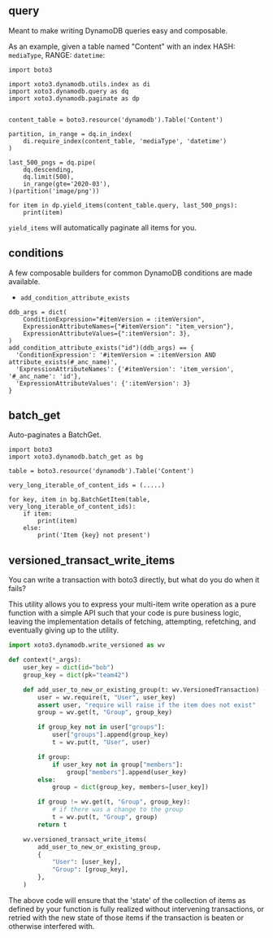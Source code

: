 ## query

Meant to make writing DynamoDB queries easy and composable.

As an example, given a table named "Content" with an index HASH: `mediaType`, RANGE: `datetime`:

```
import boto3

import xoto3.dynamodb.utils.index as di
import xoto3.dynamodb.query as dq
import xoto3.dynamodb.paginate as dp


content_table = boto3.resource('dynamodb').Table('Content')

partition, in_range = dq.in_index(
    di.require_index(content_table, 'mediaType', 'datetime')
)

last_500_pngs = dq.pipe(
    dq.descending,
    dq.limit(500),
    in_range(gte='2020-03'),
)(partition('image/png'))

for item in dp.yield_items(content_table.query, last_500_pngs):
    print(item)
```

`yield_items` will automatically paginate all items for you.

## conditions

A few composable builders for common DynamoDB conditions are made available.

- `add_condition_attribute_exists`

```
ddb_args = dict(
    ConditionExpression="#itemVersion = :itemVersion",
    ExpressionAttributeNames={"#itemVersion": "item_version"},
    ExpressionAttributeValues={":itemVersion": 3},
)
add_condition_attribute_exists("id")(ddb_args) == {
  'ConditionExpression': '#itemVersion = :itemVersion AND attribute_exists(#_anc_name)',
  'ExpressionAttributeNames': {'#itemVersion': 'item_version', '#_anc_name': 'id'},
  'ExpressionAttributeValues': {':itemVersion': 3}
}
```

## batch_get

Auto-paginates a BatchGet.

```
import boto3
import xoto3.dynamodb.batch_get as bg

table = boto3.resource('dynamodb').Table('Content')

very_long_iterable_of_content_ids = (.....)

for key, item in bg.BatchGetItem(table, very_long_iterable_of_content_ids):
    if item:
        print(item)
    else:
        print('Item {key} not present')
```

## versioned_transact_write_items

You can write a transaction with boto3 directly, but what do you do when it fails?

This utility allows you to express your multi-item write operation as
a pure function with a simple API such that your code is pure business
logic, leaving the implementation details of fetching, attempting,
refetching, and eventually giving up to the utility.

```python
import xoto3.dynamodb.write_versioned as wv

def context(*_args):
    user_key = dict(id="bob")
    group_key = dict(pk="team42")

    def add_user_to_new_or_existing_group(t: wv.VersionedTransaction) -> wv.VersionedTransaction:
        user = wv.require(t, "User", user_key)
        assert user, "require will raise if the item does not exist"
        group = wv.get(t, "Group", group_key)

        if group_key not in user["groups"]:
            user["groups"].append(group_key)
            t = wv.put(t, "User", user)

        if group:
            if user_key not in group["members"]:
                group["members"].append(user_key)
        else:
            group = dict(group_key, members=[user_key])

        if group != wv.get(t, "Group", group_key):
            # if there was a change to the group
            t = wv.put(t, "Group", group)
        return t

    wv.versioned_transact_write_items(
        add_user_to_new_or_existing_group,
        {
            "User": [user_key],
            "Group": [group_key],
        },
    )
```

The above code will ensure that the 'state' of the collection of items
as defined by your function is fully realized without intervening
transactions, or retried with the new state of those items if the
transaction is beaten or otherwise interfered with.

